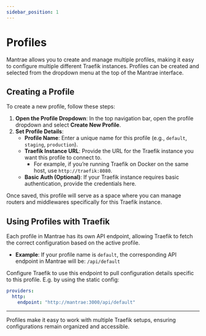 ```yaml
---
sidebar_position: 1
---
```


# Profiles

Mantrae allows you to create and manage multiple profiles, making it easy to configure multiple different Traefik instances. Profiles can be created and selected from the dropdown menu at the top of the Mantrae interface.

## Creating a Profile

To create a new profile, follow these steps:

1. **Open the Profile Dropdown**: In the top navigation bar, open the profile dropdown and select **Create New Profile**.
2. **Set Profile Details**:
   - **Profile Name**: Enter a unique name for this profile (e.g., `default`, `staging`, `production`).
   - **Traefik Instance URL**: Provide the URL for the Traefik instance you want this profile to connect to.
     - For example, if you’re running Traefik on Docker on the same host, use `http://traefik:8080`.
   - **Basic Auth (Optional)**: If your Traefik instance requires basic authentication, provide the credentials here.

Once saved, this profile will serve as a space where you can manage routers and middlewares specifically for this Traefik instance.

## Using Profiles with Traefik

Each profile in Mantrae has its own API endpoint, allowing Traefik to fetch the correct configuration based on the active profile.

- **Example**: If your profile name is `default`, the corresponding API endpoint in Mantrae will be:
  `/api/default`

Configure Traefik to use this endpoint to pull configuration details specific to this profile. E.g. by using the static config:

```yaml
providers:
  http:
    endpoint: "http://mantrae:3000/api/default"
```

---

Profiles make it easy to work with multiple Traefik setups, ensuring configurations remain organized and accessible.
